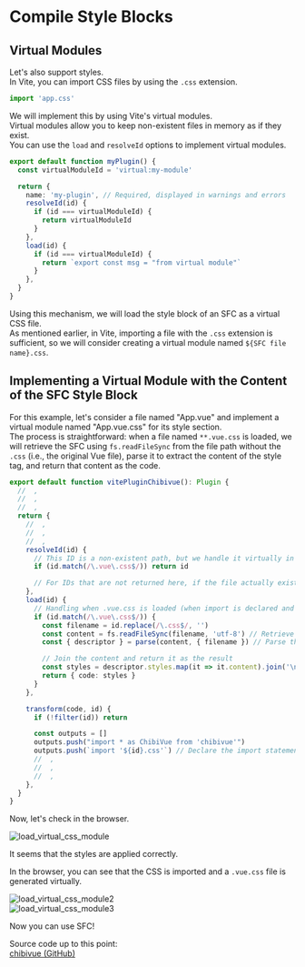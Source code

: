 # Compile Style Blocks

## Virtual Modules

Let's also support styles. \
In Vite, you can import CSS files by using the `.css` extension.

```js
import 'app.css'
```

We will implement this by using Vite's virtual modules. \
Virtual modules allow you to keep non-existent files in memory as if they exist. \
You can use the `load` and `resolveId` options to implement virtual modules.

```ts
export default function myPlugin() {
  const virtualModuleId = 'virtual:my-module'

  return {
    name: 'my-plugin', // Required, displayed in warnings and errors
    resolveId(id) {
      if (id === virtualModuleId) {
        return virtualModuleId
      }
    },
    load(id) {
      if (id === virtualModuleId) {
        return `export const msg = "from virtual module"`
      }
    },
  }
}
```

Using this mechanism, we will load the style block of an SFC as a virtual CSS file.  
As mentioned earlier, in Vite, importing a file with the `.css` extension is sufficient, so we will consider creating a virtual module named `${SFC file name}.css`.

## Implementing a Virtual Module with the Content of the SFC Style Block

For this example, let's consider a file named "App.vue" and implement a virtual module named "App.vue.css" for its style section.  
The process is straightforward: when a file named `**.vue.css` is loaded, we will retrieve the SFC using `fs.readFileSync` from the file path without the `.css` (i.e., the original Vue file), parse it to extract the content of the style tag, and return that content as the code.


```ts
export default function vitePluginChibivue(): Plugin {
  //  ,
  //  ,
  //  ,
  return {
    //  ,
    //  ,
    //  ,
    resolveId(id) {
      // This ID is a non-existent path, but we handle it virtually in load, so we return the ID to indicate that it can be loaded
      if (id.match(/\.vue\.css$/)) return id

      // For IDs that are not returned here, if the file actually exists, the file will be resolved, and if it does not exist, an error will be thrown
    },
    load(id) {
      // Handling when .vue.css is loaded (when import is declared and loaded)
      if (id.match(/\.vue\.css$/)) {
        const filename = id.replace(/\.css$/, '')
        const content = fs.readFileSync(filename, 'utf-8') // Retrieve the SFC file normally
        const { descriptor } = parse(content, { filename }) // Parse the SFC

        // Join the content and return it as the result
        const styles = descriptor.styles.map(it => it.content).join('\n')
        return { code: styles }
      }
    },

    transform(code, id) {
      if (!filter(id)) return

      const outputs = []
      outputs.push("import * as ChibiVue from 'chibivue'")
      outputs.push(`import '${id}.css'`) // Declare the import statement for ${id}.css
      //  ,
      //  ,
      //  ,
    },
  }
}
```

Now, let's check in the browser.

![load_virtual_css_module](https://raw.githubusercontent.com/chibivue-land/chibivue/main/book/images/load_virtual_css_module.png)

It seems that the styles are applied correctly.

In the browser, you can see that the CSS is imported and a `.vue.css` file is generated virtually.

![load_virtual_css_module2](https://raw.githubusercontent.com/chibivue-land/chibivue/main/book/images/load_virtual_css_module2.png)  
![load_virtual_css_module3](https://raw.githubusercontent.com/chibivue-land/chibivue/main/book/images/load_virtual_css_module3.png)

Now you can use SFC!

Source code up to this point:  
[chibivue (GitHub)](https://github.com/chibivue-land/chibivue/tree/main/book/impls/10_minimum_example/070_sfc_compiler4)
